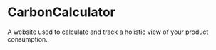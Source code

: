 # CarbonCalculator
A website used to calculate and track a holistic view of your product consumption.
